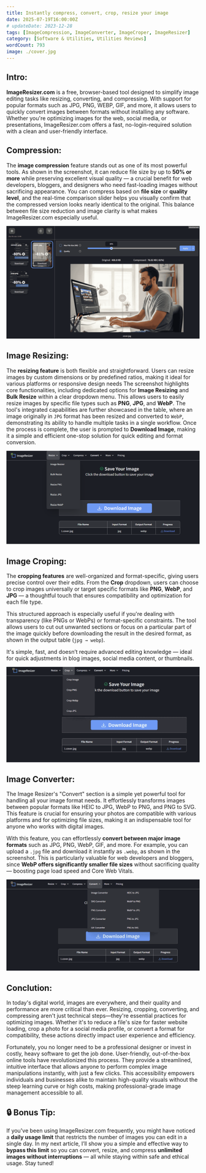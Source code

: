 ```yaml
---
title: Instantly compress, convert, crop, resize your image
date: 2025-07-19T16:00:00Z
# updateDate: 2023-12-28
tags: [ImageCompression, ImageConverter, ImageCroper, ImageResizer]
category: [Software & Utilities, Utilities Reviews]
wordCount: 793
image: ./cover.jpg
---
```


## Intro:

**ImageResizer.com** is a free, browser-based tool designed to simplify image editing tasks like resizing, converting, and compressing. With support for popular formats such as JPG, PNG, WEBP, GIF, and more, it allows users to quickly convert images between formats without installing any software. Whether you're optimizing images for the web, social media, or presentations, ImageResizer.com offers a fast, no-login-required solution with a clean and user-friendly interface.

## Compression:

The **image compression** feature stands out as one of its most powerful tools. As shown in the screenshot, it can reduce file size by up to **50% or more** while preserving excellent visual quality — a crucial benefit for web developers, bloggers, and designers who need fast-loading images without sacrificing appearance. You can compress based on **file size** or **quality level**, and the real-time comparison slider helps you visually confirm that the compressed version looks nearly identical to the original. This balance between file size reduction and image clarity is what makes ImageResizer.com especially useful.

![comp.png](comp.png)

## Image Resizing:

The **resizing feature** is both flexible and straightforward. Users can resize images by custom dimensions or by predefined ratios, making it ideal for various platforms or responsive design needs The screenshot highlights core functionalities, including dedicated options for **Image Resizing** and **Bulk Resize** within a clear dropdown menu. This allows users to easily resize images by specific file types such as **PNG**, **JPG**, and **WebP**. The tool's integrated capabilities are further showcased in the table, where an image originally in `JPG` format has been resized and converted to `WebP`, demonstrating its ability to handle multiple tasks in a single workflow. Once the process is complete, the user is prompted to **Download Image**, making it a simple and efficient one-stop solution for quick editing and format conversion.

![resize.png](resize.png)

## Image Croping:

The **cropping features** are well-organized and format-specific, giving users precise control over their edits. From the **Crop** dropdown, users can choose to crop images universally or target specific formats like **PNG**, **WebP**, and **JPG** — a thoughtful touch that ensures compatibility and optimization for each file type.

This structured approach is especially useful if you're dealing with transparency (like PNGs or WebPs) or format-specific constraints. The tool allows users to cut out unwanted sections or focus on a particular part of the image quickly before downloading the result in the desired format, as shown in the output table (`jpg → webp`).

It's simple, fast, and doesn’t require advanced editing knowledge — ideal for quick adjustments in blog images, social media content, or thumbnails.

![crop.png](crop.png)

## Image Converter:

The Image Resizer's "Convert" section is a simple yet powerful tool for handling all your image format needs. It effortlessly transforms images between popular formats like HEIC to JPG, WebP to PNG, and PNG to SVG. This feature is crucial for ensuring your photos are compatible with various platforms and for optimizing file sizes, making it an indispensable tool for anyone who works with digital images.

With this feature, you can effortlessly **convert between major image formats** such as JPG, PNG, WebP, GIF, and more. For example, you can upload a `.jpg` file and download it instantly as `.webp`, as shown in the screenshot. This is particularly valuable for web developers and bloggers, since **WebP offers significantly smaller file sizes** without sacrificing quality — boosting page load speed and Core Web Vitals.

![convert.png](convert.png)

## Conclution:

In today's digital world, images are everywhere, and their quality and performance are more critical than ever. Resizing, cropping, converting, and compressing aren't just technical steps—they're essential practices for optimizing images. Whether it's to reduce a file's size for faster website loading, crop a photo for a social media profile, or convert a format for compatibility, these actions directly impact user experience and efficiency.

Fortunately, you no longer need to be a professional designer or invest in costly, heavy software to get the job done. User-friendly, out-of-the-box online tools have revolutionized this process. They provide a streamlined, intuitive interface that allows anyone to perform complex image manipulations instantly, with just a few clicks. This accessibility empowers individuals and businesses alike to maintain high-quality visuals without the steep learning curve or high costs, making professional-grade image management accessible to all.

## 🔒 **Bonus Tip:**

 If you've been using ImageResizer.com frequently, you might have noticed a **daily usage limit** that restricts the number of images you can edit in a single day. In my next article, I’ll show you a simple and effective way to **bypass this limit** so you can convert, resize, and compress **unlimited images without interruptions** — all while staying within safe and ethical usage. Stay tuned!